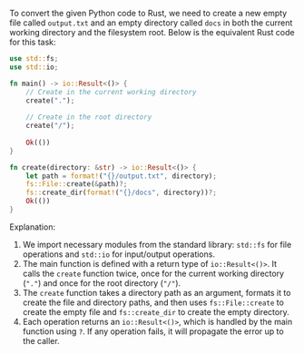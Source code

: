  To convert the given Python code to Rust, we need to create a new empty file called `output.txt` and an empty directory called `docs` in both the current working directory and the filesystem root. Below is the equivalent Rust code for this task:

```rust
use std::fs;
use std::io;

fn main() -> io::Result<()> {
    // Create in the current working directory
    create(".");
    
    // Create in the root directory
    create("/");
    
    Ok(())
}

fn create(directory: &str) -> io::Result<()> {
    let path = format!("{}/output.txt", directory);
    fs::File::create(&path)?;
    fs::create_dir(format!("{}/docs", directory))?;
    Ok(())
}
```

Explanation:
1. We import necessary modules from the standard library: `std::fs` for file operations and `std::io` for input/output operations.
2. The main function is defined with a return type of `io::Result<()>`. It calls the `create` function twice, once for the current working directory (`"."`) and once for the root directory (`"/"`).
3. The `create` function takes a directory path as an argument, formats it to create the file and directory paths, and then uses `fs::File::create` to create the empty file and `fs::create_dir` to create the empty directory.
4. Each operation returns an `io::Result<()>`, which is handled by the main function using `?`. If any operation fails, it will propagate the error up to the caller.
